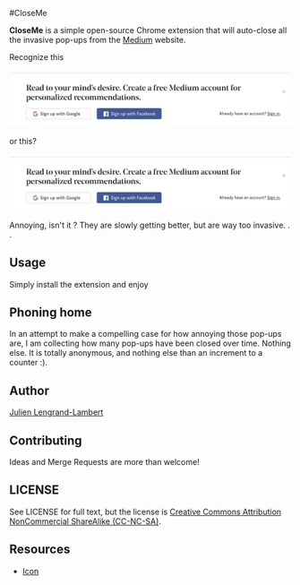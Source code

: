 #CloseMe

**CloseMe** is a simple open-source Chrome extension that will auto-close all the invasive pop-ups from the [Medium](https://medium.com) website.

Recognize this

![medium invasion 1](./docs/images/medium-invasion-1.png)

 or this?

![medium invasion 2](./docs/images/medium-invasion-1.png)


Annoying, isn't it ? They are slowly getting better, but are way too invasive. . . 

## Usage

Simply install the extension and enjoy

## Phoning home

In an attempt to make a compelling case for how annoying those pop-ups are, I am collecting how many pop-ups have been closed over time. 
Nothing else. It is totally anonymous, and nothing else than an increment to a counter :).

## Author

[Julien Lengrand-Lambert](https://github.com/jlengrand)

## Contributing

Ideas and Merge Requests are more than welcome!

## LICENSE

See LICENSE for full text, but the license is [Creative Commons Attribution NonCommercial ShareAlike (CC-NC-SA)](https://tldrlegal.com/license/creative-commons-attribution-noncommercial-sharealike-(cc-nc-sa)).

## Resources

* [Icon](https://www.flaticon.com/free-icon/cancel_128397#term=sign&page=1&position=59)
